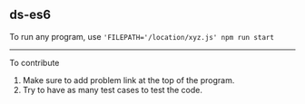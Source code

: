 ## ds-es6

To run any program, use `'FILEPATH='/location/xyz.js' npm run start`

---

To contribute
1. Make sure to add problem link at the top of the program.
2. Try to have as many test cases to test the code.
